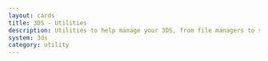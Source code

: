 ```yaml
---
layout: cards
title: 3DS - Utilities
description: Utilities to help manage your 3DS, from file managers to save editors
system: 3ds
category: utility
---
```


